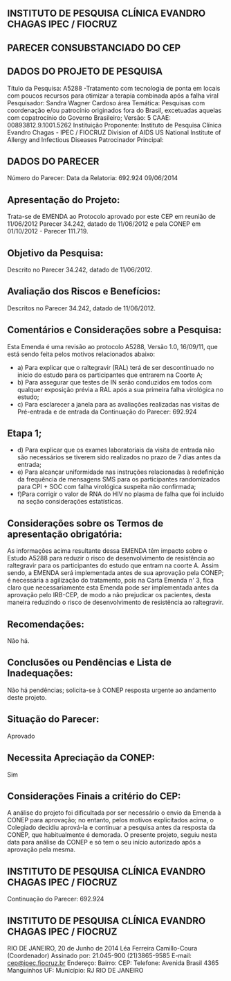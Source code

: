 
## INSTITUTO DE PESQUISA CLÍNICA EVANDRO CHAGAS IPEC / FIOCRUZ

## PARECER CONSUBSTANCIADO DO CEP

## DADOS DO PROJETO DE PESQUISA
Título da Pesquisa: A5288 -Tratamento com tecnologia de ponta em locais com poucos recursos para otimizar a terapia combinada após a falha viral
Pesquisador:
Sandra Wagner Cardoso
área Temática:
Pesquisas com coordenação e/ou patrocínio originados fora do Brasil, excetuadas aquelas com copatrocínio do Governo Brasileiro;
Versão:
5
CAAE:
00893812.9.1001.5262
Instituição Proponente:
Instituto de Pesquisa Clínica Evandro Chagas - IPEC / FIOCRUZ
Division of AIDS US National Institute of Allergy and Infectious Diseases Patrocinador Principal:

## DADOS DO PARECER
Número do Parecer:
Data da Relatoria:
692.924
09/06/2014

## Apresentação do Projeto:
Trata-se de EMENDA ao Protocolo aprovado por este CEP em reunião de 11/06/2012 Parecer 34.242, datado de 11/06/2012 e pela CONEP em 01/10/2012 - Parecer 111.719.

## Objetivo da Pesquisa:
Descrito no Parecer 34.242, datado de 11/06/2012.

## Avaliação dos Riscos e Benefícios:
Descritos no Parecer 34.242, datado de 11/06/2012.

## Comentários e Considerações sobre a Pesquisa:
Esta Emenda é uma revisão ao protocolo A5288, Versão 1.0, 16/09/11, que está sendo feita pelos motivos relacionados abaixo:
- a) Para explicar que o raltegravir (RAL) terá de ser descontinuado no início do estudo para os participantes que entrarem na Coorte A;
- b) Para assegurar que testes de IN serão conduzidos em todos com qualquer exposição prévia a RAL após a sua primeira falha virológica no estudo;
- c) Para esclarecer a janela para as avaliações realizadas nas visitas de Pré-entrada e de entrada da
Continuação do Parecer: 692.924

## Etapa 1;
- d) Para explicar que os exames laboratoriais da visita de entrada não são necessários se tiverem sido realizados no prazo de 7 dias antes da entrada;
- e) Para alcançar uniformidade nas instruções relacionadas à redefinição da frequência de mensagens SMS para os participantes randomizados para CPI + SOC com falha virológica suspeita não confirmada;
- f)Para corrigir o valor de RNA do HIV no plasma de falha que foi incluído na seção considerações estatísticas.

## Considerações sobre os Termos de apresentação obrigatória:
As informações acima resultante dessa EMENDA têm impacto sobre o Estudo A5288 para reduzir o risco de desenvolvimento de resistência ao raltegravir para os participantes do estudo que entram na coorte A. Assim sendo, a EMENDA será implementada antes de sua aprovação pela CONEP; é necessária a agilização do tratamento,  pois  na  Carta  Emenda  n'  3,  fica  claro  que  necessariamente  esta  Emenda  pode  ser implementada antes da aprovação pelo IRB-CEP, de modo a não prejudicar os pacientes, desta maneira reduzindo o risco de desenvolvimento de resistência ao raltegravir.

## Recomendações:
Não há.

## Conclusões ou Pendências e Lista de Inadequações:
Não há pendências; solicita-se à CONEP resposta urgente ao andamento deste projeto.

## Situação do Parecer:
Aprovado

## Necessita Apreciação da CONEP:
Sim

## Considerações Finais a critério do CEP:
A análise do projeto foi dificultada por ser necessário o envio da Emenda à CONEP para aprovação; no entanto, pelos motivos explicitados acima, o Colegiado decidiu aprová-la e continuar a pesquisa antes da resposta da CONEP, que habitualmente é demorada.
O presente projeto, seguiu nesta data para análise da CONEP e só tem o seu início autorizado após a aprovação pela mesma.

## INSTITUTO DE PESQUISA CLÍNICA EVANDRO CHAGAS IPEC / FIOCRUZ

Continuação do Parecer: 692.924

## INSTITUTO DE PESQUISA CLÍNICA EVANDRO CHAGAS IPEC / FIOCRUZ
RIO DE JANEIRO, 20 de Junho de 2014
Léa Ferreira Camillo-Coura (Coordenador) Assinado por:
21.045-900
(21)3865-9585
E-mail:
cep@ipec.fiocruz.br
Endereço:
Bairro:
CEP:
Telefone:
Avenida Brasil 4365
Manguinhos
UF:
Município:
RJ
RIO DE JANEIRO
